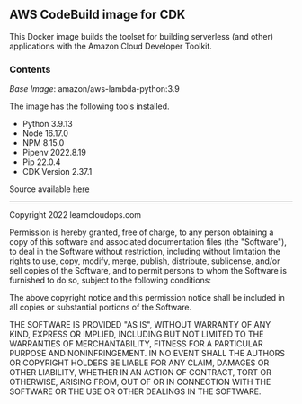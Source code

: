 ## AWS CodeBuild image for CDK

This Docker image builds the toolset for building serverless (and other) applications with the Amazon Cloud Developer Toolkit.

### Contents

_Base Image_: amazon/aws-lambda-python:3.9

The image has the following tools installed.

- Python 3.9.13
- Node 16.17.0
- NPM 8.15.0
- Pipenv 2022.8.19
- Pip 22.0.4
- CDK Version 2.37.1

Source available [here](https://github.com/learncloudops/cdk-build-image)

---

Copyright 2022 learncloudops.com

Permission is hereby granted, free of charge, to any person obtaining a copy of this software and associated documentation files (the "Software"), to deal in the Software without restriction, including without limitation the rights to use, copy, modify, merge, publish, distribute, sublicense, and/or sell copies of the Software, and to permit persons to whom the Software is furnished to do so, subject to the following conditions:

The above copyright notice and this permission notice shall be included in all copies or substantial portions of the Software.

THE SOFTWARE IS PROVIDED "AS IS", WITHOUT WARRANTY OF ANY KIND, EXPRESS OR IMPLIED, INCLUDING BUT NOT LIMITED TO THE WARRANTIES OF MERCHANTABILITY, FITNESS FOR A PARTICULAR PURPOSE AND NONINFRINGEMENT. IN NO EVENT SHALL THE AUTHORS OR COPYRIGHT HOLDERS BE LIABLE FOR ANY CLAIM, DAMAGES OR OTHER LIABILITY, WHETHER IN AN ACTION OF CONTRACT, TORT OR OTHERWISE, ARISING FROM, OUT OF OR IN CONNECTION WITH THE SOFTWARE OR THE USE OR OTHER DEALINGS IN THE SOFTWARE.